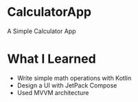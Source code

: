 # CalculatorApp

A Simple Calculator App

# What I Learned

* Write simple math operations with Kotlin
* Design a UI with JetPack Compose
* Used MVVM architecture

